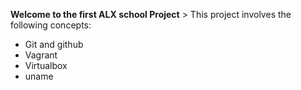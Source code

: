 **Welcome to the first ALX school Project** >
This project involves the following concepts:
* Git and github
* Vagrant
* Virtualbox
* uname